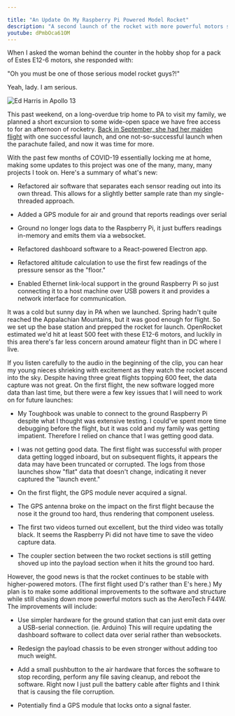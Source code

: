 ```yaml
---

title: "An Update On My Raspberry Pi Powered Model Rocket"
description: "A second launch of the rocket with more powerful motors shows some improvements, but there's still plenty of room to grow."
youtube: dPmbOca61OM
---
```


When I asked the woman behind the counter in the hobby shop for a
pack of Estes E12-6 motors, she responded with:

"Oh you must be one of those serious model rocket guys?!"

Yeah, lady. I am serious.

![Ed Harris in Apollo 13](/images/apollo13.gif#small)

This past weekend, on a long-overdue trip home to PA to visit my family,
we planned a short excursion to some wide-open space we have free access
to for an afternoon of rocketry. [Back in September, she had her maiden flight](/2020/10/04/model-rocket-telemetry-part-2/) 
with one successful launch, and one not-so-successful launch when the 
parachute failed, and now it was time for more.

With the past few months of COVID-19 essentially locking me at home,
making some updates to this project was one of the many, many, many
projects I took on. Here's a summary of what's new:

-   Refactored air software that separates each sensor reading out into
    its own thread. This allows for a slightly better sample rate than
    my single-threaded approach.

-   Added a GPS module for air and ground that reports readings over
    serial

-   Ground no longer logs data to the Raspberry Pi, it just buffers
    readings in-memory and emits them via a websocket.

-   Refactored dashboard software to a React-powered Electron app.

-   Refactored altitude calculation to use the first few readings of the
    pressure sensor as the "floor."

-   Enabled Ethernet link-local support in the ground Raspberry Pi so
    just connecting it to a host machine over USB powers it and provides
    a network interface for communication.

It was a cold but sunny day in PA when we launched. Spring hadn't quite
reached the Appalachian Mountains, but it was good enough for flight. So
we set up the base station and prepped the rocket for launch. OpenRocket
estimated we'd hit at least 500 feet with these E12-6 motors, and
luckily in this area there's far less concern around amateur flight than
in DC where I live.

If you listen carefully to the audio in the beginning of the clip, you
can hear my young nieces shrieking with excitement as they watch the
rocket ascend into the sky. Despite having three great flights topping
600 feet, the data capture was not great. On the first flight, the new 
software logged more data than last time, but there were a few key 
issues that I will need to work on for future launches:

-   My Toughbook was unable to connect to the ground Raspberry Pi
    despite what I thought was extensive testing. I could've spent more
    time debugging before the flight, but it was cold and my family was
    getting impatient. Therefore I relied on chance that I was getting
    good data.

-   I was not getting good data. The first flight was successful with
    proper data getting logged inboard, but on subsequent flights, it
    appears the data may have been truncated or corrupted. The logs from
    those launches show "flat" data that doesn't change, indicating it
    never captured the "launch event."

-   On the first flight, the GPS module never acquired a signal.

-   The GPS antenna broke on the impact on the first flight because the
    nose it the ground too hard, thus rendering that component useless.

-   The first two videos turned out excellent, but the third video was
    totally black. It seems the Raspberry Pi did not have time to save
    the video capture data.

-   The coupler section between the two rocket sections is still getting
    shoved up into the payload section when it hits the ground too hard.

However, the good news is that the rocket continues to be stable with
higher-powered motors. (The first flight used D's rather than E's here.)
My plan is to make some additional improvements to the software and
structure while still chasing down more powerful motors such as the
AeroTech F44W. The improvements will include:

-   Use simpler hardware for the ground station that can just emit data
    over a USB-serial connection. (ie. Arduino) This will require
    updating the dashboard software to collect data over serial rather
    than websockets.

-   Redesign the payload chassis to be even stronger without adding too
    much weight.

-   Add a small pushbutton to the air hardware that forces the software
    to stop recording, perform any file saving cleanup, and reboot the
    software. Right now I just pull the battery cable after flights and
    I think that is causing the file corruption.

-   Potentially find a GPS module that locks onto a signal faster.
